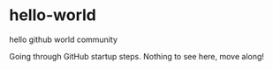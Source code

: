 # hello-world
hello github world community

Going through GitHub startup steps. Nothing to see here, move along! 
